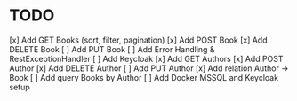 # TODO

[x] Add GET Books (sort, filter, pagination)
[x] Add POST Book
[x] Add DELETE Book
[ ] Add PUT Book
[ ] Add Error Handling & RestExceptionHandler
[ ] Add Keycloak
[x] Add GET Authors
[x] Add POST Author
[x] Add DELETE Author
[ ] Add PUT Author
[x] Add relation Author -> Book
[ ] Add query Books by Author
[ ] Add Docker MSSQL and Keycloak setup